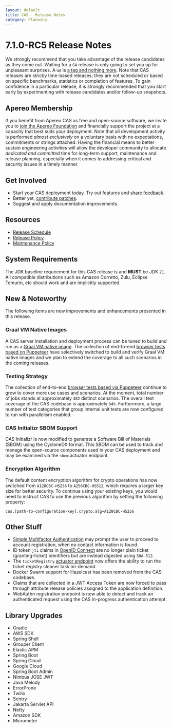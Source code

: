 ```yaml
---
layout: default
title: CAS - Release Notes
category: Planning
---
```


# 7.1.0-RC5 Release Notes

We strongly recommend that you take advantage of the release candidates as they come out. Waiting for a `GA` release is only going to set
you up for unpleasant surprises. A `GA` is [a tag and nothing more](https://apereo.github.io/2017/03/08/the-myth-of-ga-rel/). Note
that CAS releases are *strictly* time-based releases; they are not scheduled or based on specific benchmarks,
statistics or completion of features. To gain confidence in a particular
release, it is strongly recommended that you start early by experimenting with release candidates and/or follow-up snapshots.

## Apereo Membership

If you benefit from Apereo CAS as free and open-source software, we invite you
to [join the Apereo Foundation](https://www.apereo.org/content/apereo-membership)
and financially support the project at a capacity that best suits your deployment. Note that all development activity is performed
*almost exclusively* on a voluntary basis with no expectations, commitments or strings attached. Having the financial means to better
sustain engineering activities will allow the developer community to allocate *dedicated and committed* time for long-term support,
maintenance and release planning, especially when it comes to addressing critical and security issues in a timely manner.

## Get Involved

- Start your CAS deployment today. Try out features and [share feedback](/cas/Mailing-Lists.html).
- Better yet, [contribute patches](/cas/developer/Contributor-Guidelines.html).
- Suggest and apply documentation improvements.

## Resources

- [Release Schedule](https://github.com/apereo/cas/milestones)
- [Release Policy](/cas/developer/Release-Policy.html)
- [Maintenance Policy](/cas/developer/Maintenance-Policy.html)

## System Requirements

The JDK baseline requirement for this CAS release is and **MUST** be JDK `21`. All compatible distributions
such as Amazon Corretto, Zulu, Eclipse Temurin, etc should work and are implicitly supported.

## New & Noteworthy

The following items are new improvements and enhancements presented in this release.

### Graal VM Native Images

A CAS server installation and deployment process can be tuned to build and run
as a [Graal VM native image](../installation/GraalVM-NativeImage-Installation.html).
The collection of end-to-end [browser tests based on Puppeteer](../../developer/Test-Process.html) have selectively switched
to build and verify Graal VM native images and we plan to extend the coverage to all such scenarios in the coming releases.

### Testing Strategy

The collection of end-to-end [browser tests based via Puppeteer](../../developer/Test-Process.html) continue to grow to cover more use cases
and scenarios. At the moment, total number of jobs stands at approximately `482` distinct scenarios. The overall
test coverage of the CAS codebase is approximately `94%`. Furthermore, a large number of test categories that group internal unit tests
are now configured to run with parallelism enabled.

### CAS Initializr SBOM Support

CAS Initializr is now modified to generate a Software Bill of Materials (SBOM) using the CycloneDX format. This SBOM can be used to
track and manage the open-source components used in your CAS deployment and may be examined via the `sbom` actuator endpoint.
  
### Encryption Algorithm

The default content encryption algorithm for crypto operations has now switched from `A128CBC-HS256` to `A256CBC-HS512`, which requires a larger key size for better security.
To continue using your existing keys, you would need to instruct CAS to use the previous algorithm by setting the following property:

```properties
cas.[path-to-configuration-key].crypto.alg=A128CBC-HS256
```

## Other Stuff

- [Simple Multifactor Authentication](../mfa/Simple-Multifactor-Authentication.html) may prompt the user to proceed to account registration, when no contact information is found.
- ID token `jti` claims in [OpenID Connect](../authentication/OIDC-Authentication.html) are no longer plain ticket (granting-ticket) identifiers but are instead digested using `SHA-512`.
- The `ticketRegistry` [actuator endpoint](../ticketing/Configuring-Ticketing-Components.html) now offers the ability to run the ticket registry cleaner task on-demand.
- Docker Swarm support for Hazelcast has been removed from the CAS codebase. 
- Claims that are collected in a JWT Access Token are now forced to pass through attribute release policies assigned to the application definition.
- WebAuthn registration endpoint is now able to detect and track an authenticated request using the CAS in-progress authentication attempt. 

## Library Upgrades

- Gradle
- AWS SDK
- Spring Shell
- Grouper Client
- Elastic APM
- Spring Boot
- Spring Cloud
- Google Cloud
- Spring Boot Admin
- Nimbus JOSE JWT
- Java Melody
- ErrorProne
- Twilio
- Sentry
- Jakarta Servlet API
- Netty
- Amazon SDK
- Micrometer
